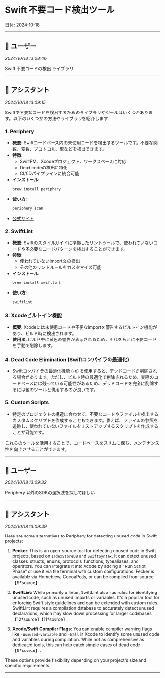 # Swift 不要コード検出ツール

日付: 2024-10-18

---

## 👤 ユーザー
*2024/10/18 13:08:46*

Swift 不要コードの検出 ライブラリ

---

## 🤖 アシスタント
*2024/10/18 13:09:15*

Swiftで不要なコードを検出するためのライブラリやツールはいくつかあります。以下のいくつかの方法やライブラリを紹介します：

### 1. **Periphery**
   - **概要**: Swiftコードベース内の未使用コードを検出するツールです。不要な関数、変数、プロトコル、型などを検出できます。
   - **特徴**:
     - SwiftPM、Xcodeプロジェクト、ワークスペースに対応
     - Dead codeの検出に特化
     - CI/CDパイプラインに統合可能
   - **インストール**:
     ```bash
     brew install periphery
     ```
   - **使い方**:
     ```bash
     periphery scan
     ```
   - [公式サイト](https://github.com/peripheryapp/periphery)

### 2. **SwiftLint**
   - **概要**: Swiftのスタイルガイドに準拠したリントツールで、使われていないコードや不必要なコードパターンを検出することができます。
   - **特徴**:
     - 使われていないimport文の検出
     - その他のリントルールをカスタマイズ可能
   - **インストール**:
     ```bash
     brew install swiftlint
     ```
   - **使い方**:
     ```bash
     swiftlint
     ```

### 3. **Xcodeビルトイン機能**
   - **概要**: Xcodeには未使用コードや不要なimportを警告するビルトイン機能があり、ビルド時に検出されます。
   - **使用法**: ビルド中に黄色の警告が表示されるため、それをもとに不要コードを手動で削除します。

### 4. **Dead Code Elimination (Swiftコンパイラの最適化)**
   - Swiftコンパイラの最適化機能 (`-O`) を使用すると、デッドコードが削除される場合があります。ただし、ビルド時の最適化で削除されるため、実際のコードベースには残っている可能性があるため、デッドコードを完全に削除するには他のツールと併用するのが良いです。

### 5. **Custom Scripts**
   - 特定のプロジェクトの構造に合わせて、不要なコードやファイルを検出するカスタムスクリプトを作成することもできます。例えば、ファイルの参照を追跡し、使われていないファイルをリストアップするスクリプトを作成することが可能です。

これらのツールを活用することで、コードベースをスリムに保ち、メンテナンス性を向上させることができます。

---

## 👤 ユーザー
*2024/10/18 13:09:32*

Periphery 以外のSDKの選択肢を探してほしい

---

## 🤖 アシスタント
*2024/10/18 13:09:49*

Here are some alternatives to Periphery for detecting unused code in Swift projects:

1. **Pecker**: This is an open-source tool for detecting unused code in Swift projects, based on `IndexStoreDB` and `SwiftSyntax`. It can detect unused classes, structs, enums, protocols, functions, typealiases, and operators. You can integrate it into Xcode by adding a "Run Script Phase" or use it via the terminal with custom configurations. Pecker is available via Homebrew, CocoaPods, or can be compiled from source【9†source】.

2. **SwiftLint**: While primarily a linter, SwiftLint also has rules for identifying unused code, such as unused imports or variables. It's a popular tool for enforcing Swift style guidelines and can be extended with custom rules. SwiftLint requires a compilation database to accurately detect unused declarations, which may slow down processing for larger codebases【12†source】【11†source】.

3. **Xcode/Swift Compiler Flags**: You can enable compiler warning flags like `-Wunused-variable` and `-Wall` in Xcode to identify some unused code and variables during compilation. While not as comprehensive as dedicated tools, this can help catch simple cases of dead code【8†source】.

These options provide flexibility depending on your project's size and specific requirements.

---
